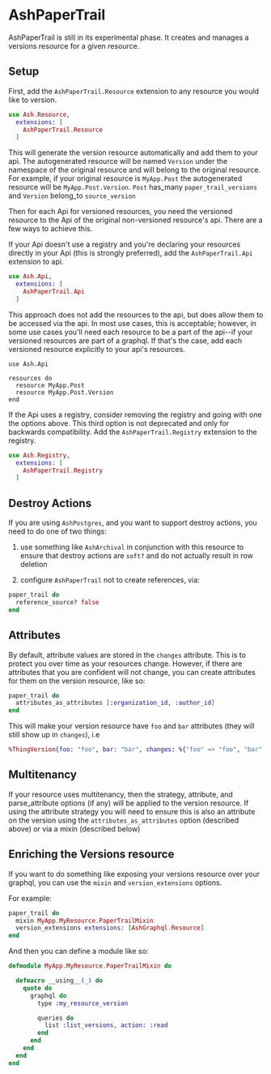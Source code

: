 # AshPaperTrail

AshPaperTrail is still in its experimental phase. It creates and manages a versions resource for a given resource.

## Setup

First, add the `AshPaperTrail.Resource` extension to any resource you would like to version.

```elixir
use Ash.Resource,
  extensions: [
    AshPaperTrail.Resource
  ]
```

This will generate the version resource automatically and add them to your api.  The autogenerated resource will be named `Version` under the namespace of the original resource and will belong to the original resource. For example, if your original resource is `MyApp.Post` the autogenerated resource will be `MyApp.Post.Version`. `Post` has_many `paper_trail_versions` and `Version` belong_to `source_version`

Then for each Api for versioned resources, you need the versioned resource to the Api of the original non-versioned resource's api.  There are a few ways to achieve this.

If your Api doesn't use a registry and you're declaring your resources directly in your Api (this is strongly preferred), add the `AshPaperTrail.Api` extension to api. 

```elixir
use Ash.Api,
  extensions: [
    AshPaperTrail.Api
  ]
```
This approach does not add the resources to the api, but does allow them to be accessed via the api. In most use cases, this is acceptable; however, in some use cases you'll need each resource to be a part of the api--if your versioned resources are part of a graphql. If that's the case, add each versioned resource explicitly to your api's resources.

```
use Ash.Api

resources do
  resource MyApp.Post
  resource MyApp.Post.Version
end
```

If the Api uses a registry, consider removing the registry and going with one the options above. This third option is not deprecated and only for backwards compatibility. Add the `AshPaperTrail.Registry` extension to the registry. 

```elixir
use Ash.Registry,
  extensions: [
    AshPaperTrail.Registry
  ]
```

## Destroy Actions

If you are using `AshPostgres`, and you want to support destroy actions, you need to do one of two things:

1. use something like `AshArchival` in conjunction with this resource to ensure that destroy actions are `soft?` and do not actually result in row deletion

2. configure `AshPaperTrail` not to create references, via:

```elixir
paper_trail do
  reference_source? false
end
```

## Attributes

By default, attribute values are stored in the `changes` attribute. This is to protect you over time as your resources change. However, if there are attributes that you are confident will not change,
you can create attributes for them on the version resource, like so:

```elixir
paper_trail do
  attributes_as_attributes [:organization_id, :author_id]
end
```

This will make your version resource have `foo` and `bar` attributes (they will still show up in `changes`), i.e 
```elixir
%ThingVersion{foo: "foo", bar: "bar", changes: %{"foo" => "foo", "bar" => "bar"}}
```

## Multitenancy

If your resource uses multitenancy, then the strategy, attribute, and parse_attribute options (if any) will be applied to the version resource. If using the attribute strategy you will need to ensure this is also an attribute on the version using the `attributes_as_attributes` option (described above) or via a mixin (described below)

## Enriching the Versions resource

If you want to do something like exposing your versions resource over your graphql, you can use the `mixin` and `version_extensions` options.

For example:

```elixir
paper_trail do
  mixin MyApp.MyResource.PaperTrailMixin
  version_extensions extensions: [AshGraphql.Resource]
end
```

And then you can define a module like so:

```elixir
defmodule MyApp.MyResource.PaperTrailMixin do

  defmacro __using__(_) do
    quote do
      graphql do
        type :my_resource_version

        queries do
          list :list_versions, action: :read
        end
      end
    end
  end
end
```
